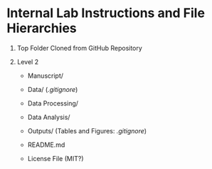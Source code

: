 Internal Lab Instructions and File Hierarchies
==============================================

1. Top Folder Cloned from GitHub Repository

2. Level 2

    * Manuscript/
    
    * Data/ (*.gitignore*)
  
    * Data Processing/
    
    * Data Analysis/
    
    * Outputs/ (Tables and Figures: *.gitignore*)
    
    * README.md
    
    * License File (MIT?)